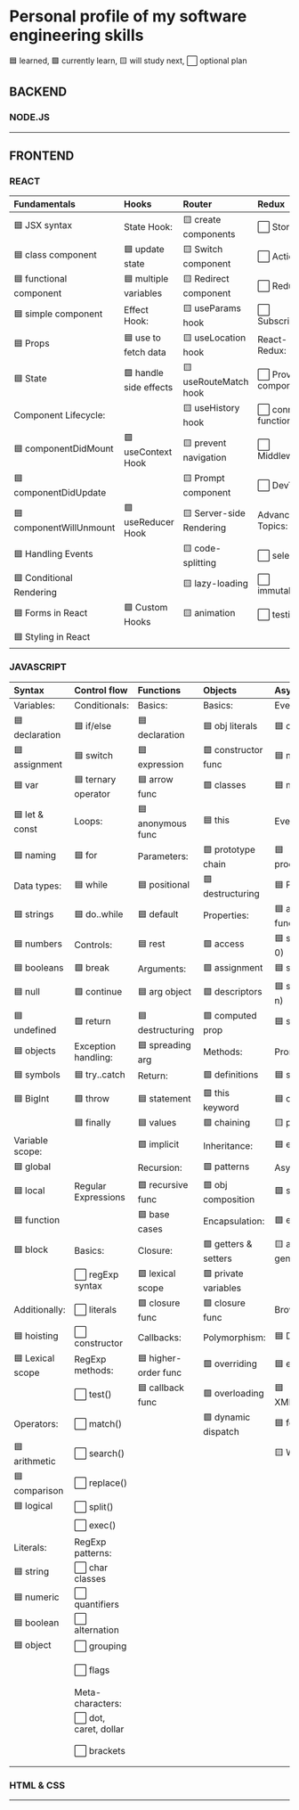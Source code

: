 # Personal profile of my software engineering skills

🟦 learned, 🟩 currently learn, 🟨 will study next, ⬜ optional plan

## BACKEND

### NODE.JS



___

## FRONTEND

### REACT

| Fundamentals              | Hooks                   | Router                   | Redux                 |
|:--------------------------|:------------------------|:-------------------------|:----------------------|
| 🟦 JSX syntax            | State Hook:             | 🟨 create components     | ⬜ Store              |
| 🟦 class component       | 🟦 update state         | 🟨 Switch component      | ⬜ Actions           |
| 🟦 functional component  | 🟦 multiple variables   | 🟨 Redirect component    | ⬜ Reducers           |
| 🟦 simple component      | Effect Hook:            | 🟨 useParams hook        | ⬜ Subscriptions      |
| 🟦 Props                 | 🟦 use to fetch data    | 🟨 useLocation hook      | React-Redux:          |
| 🟦 State                 | 🟩 handle side effects  | 🟨 useRouteMatch hook    | ⬜ Provider component |
| Component Lifecycle:      |                         | 🟨 useHistory hook       | ⬜ connect function   |
| 🟦 componentDidMount     | 🟩 useContext Hook      | 🟨 prevent navigation    | ⬜ Middleware         |
| 🟦 componentDidUpdate    |                         | 🟨 Prompt component      | ⬜ DevTools           |
| 🟦 componentWillUnmount  | 🟩 useReducer Hook      | 🟨 Server-side Rendering | Advanced Topics:      |
| 🟦 Handling Events       |                         | 🟨 code-splitting        | ⬜ selectors          |
| 🟦 Conditional Rendering |                         | 🟨 lazy-loading          | ⬜ immutability       |
| 🟦 Forms in React        | 🟩 Custom Hooks        | 🟨 animation             | ⬜ testing            |
| 🟦 Styling in React      |                         |                          |                        |


### JAVASCRIPT

| Syntax             | Control flow          | Functions          |  Objects             | Asynchronous         | Arrays            |
|:-------------------|:----------------------|:-------------------|:---------------------|:---------------------|:-------------------|
|  Variables:        | Conditionals:          | Basics:            | Basics:              | Event loop:         | Basics:            |
| 🟦 declaration    | 🟦 if/else            | 🟦 declaration    | 🟦 obj literals      | 🟦 call stack       | 🟦 declaration     |
| 🟦 assignment     | 🟦 switch             | 🟦 expression     | 🟩 constructor func  | 🟦 microtasks       | 🟦 initialization  |
| 🟦 var            | 🟦 ternary operator   | 🟦 arrow func     | 🟩 classes           | 🟦 macrotasks       | 🟦 accessing       |
| 🟦 let & const    | Loops:                | 🟦 anonymous func  | 🟦 this              | Event loop:         |Methods not-ch:     |
| 🟦 naming         | 🟦 for                | Parameters:        | 🟩 prototype chain   | 🟦 process.nextTick | 🟦 .find          |
| Data types:       | 🟦 while              | 🟦 positional      | 🟩 destructuring     | 🟦 Promise.then     | 🟦 .findIndex     |
| 🟦 strings        | 🟦 do..while          | 🟦 default         | Properties:          | 🟦 async function   | 🟦 .indexOf       |  
| 🟦 numbers        | Controls:             | 🟦 rest            | 🟩 access            | 🟦 setTimeout(c, 0) | 🟦 .lastIndexOf   | 
| 🟦 booleans       | 🟩 break              | Arguments:         | 🟩 assignment        | 🟦 setImmediate     | 🟦 .includes      |  
| 🟦 null           | 🟩 continue           | 🟦 arg object      | 🟩 descriptors      | 🟦 setTimeout(c, n) | 🟦 .every          | 
| 🟦 undefined      | 🟩 return             | 🟦 destructuring   | 🟩 computed prop    | 🟦  setInterval     | 🟦 .some          |   
| 🟦 objects        | Exception handling:   | 🟦 spreading arg   | Methods:             | Promises:           | 🟦 .concat        |   
| 🟦 symbols        | 🟦 try..catch         | Return:            | 🟩 definitions       | 🟦 syntax           | 🟦 .join          |   
| 🟦 BigInt         | 🟩 throw              | 🟦 statement       | 🟩 this keyword     | 🟦 chaining         | 🟦 .filter        |
|                   | 🟦 finally             | 🟦 values          | 🟩 chaining          | 🟨 promise.all      | 🟩 .flat         |    
| Variable scope:   |                        | 🟩 implicit         | Inheritance:         | 🟦 error handling  | 🟩 .flatMap       |  
| 🟦 global        |                         | Recursion:          | 🟩 patterns          |  Async/await:        | 🟩 .forEach       |  
| 🟦 local         | Regular Expressions     | 🟩 recursive func   | 🟩 obj composition   | 🟩 syntax          | 🟩 .map           | 
| 🟦 function      |                         | 🟩 base cases       | Encapsulation:       | 🟩 error handling   | 🟩 .reduce        |  
| 🟦 block         |  Basics:                | Closure:            | 🟩 getters & setters | 🟨 async generators  | 🟩 .reduceRight   | 
|                   | ⬜ regExp syntax       | 🟩 lexical scope    | 🟩 private variables |                    | 🟩 .toString       | 
| Additionally:     | ⬜  literals           | 🟩 closure func     | 🟩 closure func      | Browser APIs:      | 🟩 .toLocaleString |
| 🟦 hoisting      | ⬜  constructor        | Callbacks:            | Polymorphism:         | 🟦 DOM               | Methods ch:   |  
| 🟦 Lexical scope | RegExp methods:         | 🟦 higher-order func | 🟩 overriding        | 🟦 events             | 🟦 .push       |   
|                  | ⬜ test()               | 🟦 callback func    | 🟩 overloading       | 🟦 XMLHttpRequest     | 🟦 .unshift    |  
| Operators:       | ⬜ match()              |                      | 🟩 dynamic dispatch   | 🟦 fetch API         | 🟦 .pop        |    
| 🟦 arithmetic    | ⬜ search()             |                     |                     | 🟨 Web Workers          | 🟦 .shift      |      
| 🟦 comparison    | ⬜ replace()            |                     |                     |                         | 🟦 .sort        |    
| 🟦 logical       | ⬜ split()              |                     |                     |                         | 🟦 .reverse     |  
|                  | ⬜ exec()               |                      |                     |                        | 🟩 .fill           |  
| Literals:        | RegExp patterns:         |                      |                   |                          | 🟩 .copyWithin     |   
| 🟦 string        | ⬜ char classes          |                     |                   |                          | Other methods:      |   
| 🟦 numeric       | ⬜ quantifiers           |                     |                    |                         | 🟩 .split          |   
| 🟦 boolean       | ⬜ alternation           |                     |                    |                         | 🟩 .splice         |
| 🟦 object        | ⬜ grouping              |                     |                    |                        | 🟩 .slice           |   
|                  | ⬜ flags                 |                     |                    |                        | 🟦 Array.isArray    | 
|                  | Meta-characters:         |                     |                    |                         | Destructuring:       | 
|                  | ⬜ dot, caret, dollar    |                     |                     |                        | 🟩 syntax           | 
|                  | ⬜ brackets              |                    |                     |                        | 🟩 swapping var     |  


### HTML & CSS





___
